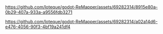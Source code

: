 

https://github.com/loteque/godot-ReMapper/assets/69282314/8915e80a-0b29-407a-933a-a9556fdb3271



https://github.com/loteque/godot-ReMapper/assets/69282314/a02a14d6-e476-4056-90f3-4bf19a241df4

